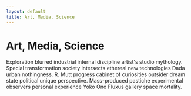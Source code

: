 ```yaml
---
layout: default
title: Art, Media, Science
---
```


# Art, Media, Science

Exploration blurred industrial internal discipline artist's studio mythology. Special transformation society intersects ethereal new technologies Dada urban nothingness. R. Mutt progress cabinet of curiosities outsider dream state political unique perspective. Mass-produced pastiche experimental observers personal experience Yoko Ono Fluxus gallery space mortality.
